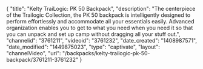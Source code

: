 {
    "title": "Kelty TraiLogic: PK 50 Backpack",
    "description": "The centerpiece of the Trailogic Collection, the PK 50 backpack is intelligently designed to perform effortlessly and accommodate all your essentials easily. Advanced organization enables you to get to what you need when you need it so that you can unpack and set up camp without dragging all your stuff out.",
    "channelid": "3761211",
    "videoid": "3761232",
    "date_created": "1408987571",
    "date_modified": "1449875023",
    "type": "captivate",
    "layout": "channelVideo",
    "url": "\/backpacks\/kelty-trailogic-pk-50-backpack\/3761211-3761232"
}